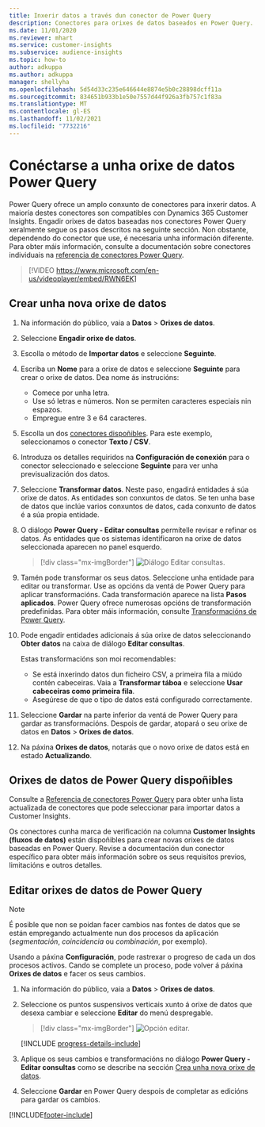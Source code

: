```yaml
---
title: Inxerir datos a través dun conector de Power Query
description: Conectores para orixes de datos baseados en Power Query.
ms.date: 11/01/2020
ms.reviewer: mhart
ms.service: customer-insights
ms.subservice: audience-insights
ms.topic: how-to
author: adkuppa
ms.author: adkuppa
manager: shellyha
ms.openlocfilehash: 5d54d33c235e646644e8874e5b0c28898dcff11a
ms.sourcegitcommit: 834651b933b1e50e7557d44f926a3fb757c1f83a
ms.translationtype: MT
ms.contentlocale: gl-ES
ms.lasthandoff: 11/02/2021
ms.locfileid: "7732216"
---
```

# <a name="connect-to-a-power-query-data-source"></a>Conéctarse a unha orixe de datos Power Query

Power Query ofrece un amplo conxunto de conectores para inxerir datos. A maioría destes conectores son compatibles con Dynamics 365 Customer Insights. Engadir orixes de datos baseadas nos conectores Power Query xeralmente segue os pasos descritos na seguinte sección. Non obstante, dependendo do conector que use, é necesaria unha información diferente. Para obter máis información, consulte a documentación sobre conectores individuais na [referencia de conectores Power Query](/power-query/connectors/).

> [!VIDEO https://www.microsoft.com/en-us/videoplayer/embed/RWN6EK]

## <a name="create-a-new-data-source"></a>Crear unha nova orixe de datos

1. Na información do público, vaia a **Datos** > **Orixes de datos**.

1. Seleccione **Engadir orixe de datos**.

1. Escolla o método de **Importar datos** e seleccione **Seguinte**.

1. Escriba un **Nome** para a orixe de datos e seleccione **Seguinte** para crear o orixe de datos. Dea nome ás instrucións: 
   - Comece por unha letra.
   - Use só letras e números. Non se permiten caracteres especiais nin espazos.
   - Empregue entre 3 e 64 caracteres.

1. Escolla un dos [conectores dispoñibles](#available-power-query-data-sources). Para este exemplo, seleccionamos o conector **Texto / CSV**.

1. Introduza os detalles requiridos na **Configuración de conexión** para o conector seleccionado e seleccione **Seguinte** para ver unha previsualización dos datos.

1. Seleccione **Transformar datos**. Neste paso, engadirá entidades á súa orixe de datos. As entidades son conxuntos de datos. Se ten unha base de datos que inclúe varios conxuntos de datos, cada conxunto de datos é a súa propia entidade.

1. O diálogo **Power Query - Editar consultas** permítelle revisar e refinar os datos. As entidades que os sistemas identificaron na orixe de datos seleccionada aparecen no panel esquerdo.

   > [!div class="mx-imgBorder"]
   > ![Diálogo Editar consultas.](media/data-manager-configure-edit-queries.png "Editar diálogo de consultas")

1. Tamén pode transformar os seus datos. Seleccione unha entidade para editar ou transformar. Use as opcións da ventá de Power Query para aplicar transformacións. Cada transformación aparece na lista **Pasos aplicados**. Power Query ofrece numerosas opcións de transformación predefinidas. Para obter máis información, consulte [Transformacións de Power Query](/power-query/power-query-what-is-power-query#transformations).

1. Pode engadir entidades adicionais á súa orixe de datos seleccionando **Obter datos** na caixa de diálogo **Editar consultas**.

   Estas transformacións son moi recomendables:

   - Se está inxerindo datos dun ficheiro CSV, a primeira fila a miúdo contén cabeceiras. Vaia a **Transformar táboa** e seleccione **Usar cabeceiras como primeira fila**.
   - Asegúrese de que o tipo de datos está configurado correctamente.

1. Seleccione **Gardar** na parte inferior da ventá de Power Query para gardar as transformacións. Despois de gardar, atopará o seu orixe de datos en **Datos** > **Orixes de datos**.

1. Na páxina **Orixes de datos**, notarás que o novo orixe de datos está en estado **Actualizando**.

## <a name="available-power-query-data-sources"></a>Orixes de datos de Power Query dispoñibles

Consulte a [Referencia de conectores Power Query](/power-query/connectors/) para obter unha lista actualizada de conectores que pode seleccionar para importar datos a Customer Insights. 

Os conectores cunha marca de verificación na columna **Customer Insights (fluxos de datos)** están dispoñibles para crear novas orixes de datos baseadas en Power Query. Revise a documentación dun conector específico para obter máis información sobre os seus requisitos previos, limitacións e outros detalles.

## <a name="edit-power-query-data-sources"></a>Editar orixes de datos de Power Query

> [!NOTE]
> É posible que non se poidan facer cambios nas fontes de datos que se están empregando actualmente nun dos procesos da aplicación (*segmentación*, *coincidencia* ou *combinación*, por exemplo). 
>
> Usando a páxina **Configuración**, pode rastrexar o progreso de cada un dos procesos activos. Cando se complete un proceso, pode volver á páxina **Orixes de datos** e facer os seus cambios.

1. Na información do público, vaia a **Datos** > **Orixes de datos**.

2. Seleccione os puntos suspensivos verticais xunto á orixe de datos que desexa cambiar e seleccione **Editar** do menú despregable.

   > [!div class="mx-imgBorder"]
   > ![Opción editar.](media/edit-option-data-sources.png "Editar opción")

   [!INCLUDE [progress-details-include](../includes/progress-details-pane.md)]
   
3. Aplique os seus cambios e transformacións no diálogo **Power Query - Editar consultas** como se describe na sección [Crea unha nova orixe de datos](#create-a-new-data-source).

4. Seleccione **Gardar** en Power Query despois de completar as edicións para gardar os cambios.


[!INCLUDE[footer-include](../includes/footer-banner.md)]
